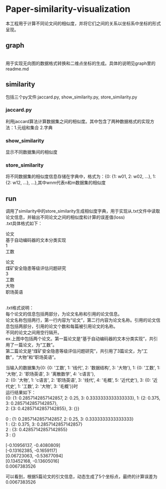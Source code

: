 # Paper-similarity-visualization
本工程用于计算不同论文间的相似度，并将它们之间的关系以坐标系中坐标的形式呈现。


## graph
<br>用于实现无向图的数据格式转换和二维点坐标的生成。具体的说明见graph里的readme.md


## similarity
包括三个py文件:jaccard.py, show_similarity.py, store_similarity.py
### jaccard.py
利用jaccard算法计算数据集之间的相似度。其中包含了两种数据格式的实现方法：1.元组和集合  2.字典
### show_similarity
显示不同数据集间的相似度
### store_similarity
将不同数据集的相似度信息存储在字典中，格式为：{0: {1: w01, 2: w02, ...}, 1: {2: w12, ...}, ...},其中wnm代表n和m数据集的相似度


## run
调用了similarity中的store_similarity生成相似度字典，用于实现从.txt文件中读取论文信息，并输出不同论文之间的相似度和计算的误差值(loss)
<br>.txt具体格式如下：

论文
<br>基于自动编码器的文本分类实现
<br>1
<br>工数

论文
<br>煤矿安全隐患等级评估问题研究
<br>3
<br>工数
<br>大物
<br>职场英语

<br>.txt格式说明：<br>每个论文的信息包括两部分，为论文名称和引用的论文信息。
<br>论文名称包括两行，第一行内容为“论文”，第二行内容为论文名称。引用的论文信息包括两部分，引用的论文个数和每篇被引用论文的名称。
<br>不同的论文之间用空行隔开。
<br>ex.上图中包括两个论文。第一篇论文是“基于自动编码器的文本分类实现”，共引用了一篇论文，为“工数”。
<br>第二篇论文是“煤矿安全隐患等级评估问题研究”，共引用了3篇论文，为“工数”，“大物”和“职场英语”。

当输入的数据集为{0: {0: '工数', 1: '线代', 2: '数据结构', 3: '大物'}, 1: {0: '工数', 1: '大物', 2: '职场英语', 3: '离散数学', 4: 'c语言'}, <br>2: {0: '大物', 1: 'c语言', 2: '职场英语', 3: '线代', 4: '毛概', 5: '近代史'}, 3: {0: '近代史', 1: '工数', 2: '大物', 3: '毛概'}}时
<br>运行结果如下：
<br>{0: {1: 0.2857142857142857, 2: 0.25, 3: 0.3333333333333333}, 1: {2: 0.375, 3: 0.2857142857142857}, <br>2: {3: 0.42857142857142855}, 3: {}}
<br>
<br>0 : {1: 0.2857142857142857, 2: 0.25, 3: 0.3333333333333333}
<br>1 : {2: 0.375, 3: 0.2857142857142857}
<br>2 : {3: 0.42857142857142855}
<br>3 : {}
<br>
<br>[-0.10956137, -0.4080809]
<br>[-0.13162385, -0.1659117]
<br>[0.06723063, -0.53677094]
<br>[0.13452168, -0.13605016]
<br>0.0067383526

可以看到，根据5篇论文的引文信息，动态生成了5个坐标点，最终的计算误差为0.0067383526
